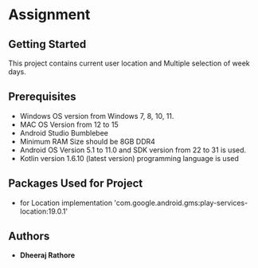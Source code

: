 # Assignment

##  Getting Started

This project contains current user location and Multiple selection of week days.

## Prerequisites

* Windows OS version from Windows 7, 8, 10, 11.
* MAC OS Version from 12 to 15
* Android Studio Bumblebee
* Minimum RAM Size should be 8GB DDR4
* Android OS Version 5.1 to 11.0 and SDK version from 22 to 31 is used.
* Kotlin version 1.6.10 (latest version) programming language is used

## Packages Used for Project

* for Location
    implementation 'com.google.android.gms:play-services-location:19.0.1'
	
## Authors
* **Dheeraj Rathore**

